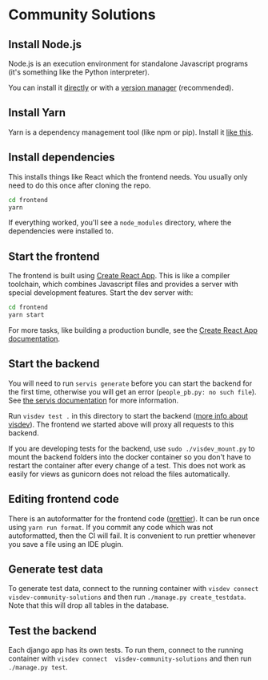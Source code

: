 # Community Solutions

## Install Node.js

Node.js is an execution environment for standalone Javascript programs (it's
something like the Python interpreter).

You can install it [directly](https://nodejs.org/en/download/) or with a
[version manager](https://github.com/tj/n) (recommended).

## Install Yarn

Yarn is a dependency management tool (like npm or pip). Install it
[like this](https://yarnpkg.com/en/docs/install#debian-stable).

## Install dependencies

This installs things like React which the frontend needs. You usually only need
to do this once after cloning the repo.

```bash
cd frontend
yarn
```

If everything worked, you'll see a `node_modules` directory, where the
dependencies were installed to.

## Start the frontend

The frontend is built using
[Create React App](https://github.com/facebook/create-react-app). This is like a
compiler toolchain, which combines Javascript files and provides a server with
special development features. Start the dev server with:

```bash
cd frontend
yarn start
```

For more tasks, like building a production bundle, see the
[Create React App documentation](https://github.com/facebook/create-react-app).

## Start the backend

You will need to run `servis generate` before you can start the backend for the
first time, otherwise you will get an error (`people_pb.py: no such file`). See
[the servis documentation](https://documentation.vis.ethz.ch/servis.html) for 
more information.

Run `visdev test .` in this directory to start the backend
([more info about visdev](https://documentation.vis.ethz.ch/visdev.html)). The
frontend we started above will proxy all requests to this backend.

If you are developing tests for the backend, use `sudo ./visdev_mount.py` to
mount the backend folders into the docker container so you don't have to restart
the container after every change of a test. This does not work as easily for
views as gunicorn does not reload the files automatically.

## Editing frontend code

There is an autoformatter for the frontend code
([prettier](https://prettier.io/)). It can be run once using `yarn run format`.
If you commit any code which was not autoformatted, then the CI will fail. It
is convenient to run prettier whenever you save a file using an IDE plugin.

## Generate test data
To generate test data, connect to the running container with
`visdev connect  visdev-community-solutions` and then run 
`./manage.py create_testdata`. Note that this will drop all tables in the
database.

## Test the backend
Each django app has its own tests. To run them, connect to the running container
with `visdev connect  visdev-community-solutions` and then run `./manage.py test`.

